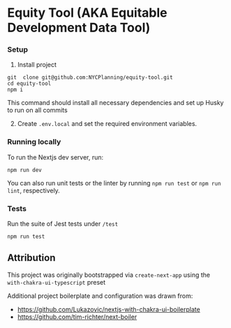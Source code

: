# Equity Tool (AKA Equitable Development Data Tool)

### Setup
1.  Install project
```
git  clone git@github.com:NYCPlanning/equity-tool.git
cd equity-tool
npm i
```

This command should install all necessary dependencies and set up Husky to run on all commits

2. Create `.env.local` and set the required environment variables.


### Running locally
To run the Nextjs dev server, run:
```
npm run dev
```

You can also run unit tests or the linter by running `npm run test` or `npm run lint`, respectively.

### Tests
Run the suite of Jest tests under `/test`
```
npm run test
```

## Attribution

This project was originally bootstrapped via `create-next-app` using the `with-chakra-ui-typescript` preset

Additional project boilerplate and configuration was drawn from:
* https://github.com/Lukazovic/nextjs-with-chakra-ui-boilerplate
* https://github.com/tim-richter/next-boiler
